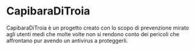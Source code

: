 # CapibaraDiTroia
CapibaraDiTroia è un progetto creato con lo scopo di prevenzione mirato agli utenti medi che molte volte non si rendono conto dei pericoli che affrontano pur avendo un antivirus a proteggerli.
